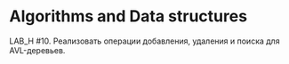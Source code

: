 # Algorithms and Data structures
LAB_H #10. Реализовать операции добавления, удаления и поиска для AVL-деревьев.
